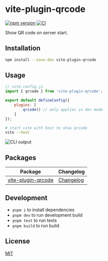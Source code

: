 # vite-plugin-qrcode

[![npm version](https://img.shields.io/npm/v/vite-plugin-qrcode)](https://www.npmjs.com/package/vite-plugin-qrcode)
[![CI](https://github.com/svitejs/vite-plugin-qrcode/actions/workflows/ci.yml/badge.svg)](https://github.com/svitejs/vite-plugin-qrcode/actions/workflows/ci.yml)

Show QR code on server start.

## Installation

```bash
npm install --save-dev vite-plugin-qrcode
```

## Usage

```js
// vite.config.js
import { qrcode } from 'vite-plugin-qrcode';

export default defineConfig({
	plugins: [
		qrcode() // only applies in dev mode
	]
});
```

```bash
# start vite with host to show qrcode
vite --host
```

![CLI output](https://user-images.githubusercontent.com/34116392/181014171-aa511838-8122-48cf-ad9c-39f0368ee616.png)

## Packages

| Package                                           | Changelog                                             |
| ------------------------------------------------- | ----------------------------------------------------- |
| [vite-plugin-qrcode](packages/vite-plugin-qrcode) | [Changelog](packages/vite-plugin-qrcode/CHANGELOG.md) |

## Development

- `pnpm i` to install dependencies
- `pnpm dev` to run development build
- `pnpm test` to run tests
- `pnpm build` to run build

## License

[MIT](./LICENSE)
